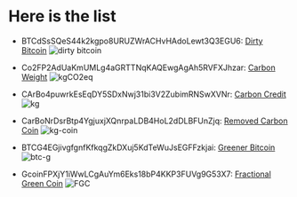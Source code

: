 ---
---
# Here is the list 


- BTCdSsSQeS44k2kgpo8URUZWrACHvHAdoLewt3Q3EGU6: [Dirty Bitcoin](https://explorer.solana.com/address/BTCdSsSQeS44k2kgpo8URUZWrACHvHAdoLewt3Q3EGU6?cluster=devnet)
![dirty bitcoin](https://cdn.jsdelivr.net/gh/PurpleZone/NFTs@latest/btcd/dirty-bitcoin.svg)

- Co2FP2AdUaKmUMLg4aGRTTNqKAQEwgAgAh5RVFXJhzar: [Carbon Weight](https://explorer.solana.com/address/Co2FP2AdUaKmUMLg4aGRTTNqKAQEwgAgAh5RVFXJhzar?cluster=devnet)
![kgCO2eq](https://cdn.jsdelivr.net/gh/PurpleZone/NFTs@latest/kgCO2e/carbon-weight.svg)

- CArBo4puwrkEsEqDY5SDxNwj31bi3V2ZubimRNSwXVNr: [Carbon Credit](https://explorer.solana.com/address/CArBo4puwrkEsEqDY5SDxNwj31bi3V2ZubimRNSwXVNr?cluster=devnet)
![kg](https://cdn.jsdelivr.net/gh/PurpleZone/NFTs@latest/carbon/carbon-credit.svg)

- CarBoNrDsrBtp4YgjuxjXQnrpaLDB4HoL2dDLBFUnZjq: [Removed Carbon Coin](https://explorer.solana.com/address/CarBoNrDsrBtp4YgjuxjXQnrpaLDB4HoL2dDLBFUnZjq?cluster=devnet)
![kg-coin](https://cdn.jsdelivr.net/gh/PurpleZone/NFTs@latest/sequestred/carbon-removed.svg)

- BTCG4EGjivgfgnfKfkqgZkDXuj5KdTeWuJsEGFFzkjai: [Greener Bitcoin](https://explorer.solana.com/address/BTCG4EGjivgfgnfKfkqgZkDXuj5KdTeWuJsEGFFzkjai?cluster=devnet)
![btc-g](https://cdn.jsdelivr.net/gh/PurpleZone/NFTs@latest/btcg/btc-g.svg)

- GcoinFPXjY1iWwLCgAuYm6Eks18bP4KKP3FUVg9G53X7: [Fractional Green Coin](https://explorer.solana.com/address/GcoinFPXjY1iWwLCgAuYm6Eks18bP4KKP3FUVg9G53X7?cluster=devnet)
![FGC](https://cdn.jsdelivr.net/gh/PurpleZone/NFTs@master/gcoin/gcoin.svg)

<!--
https://explorer.solana.com/address/?cluster=devnet
-->

